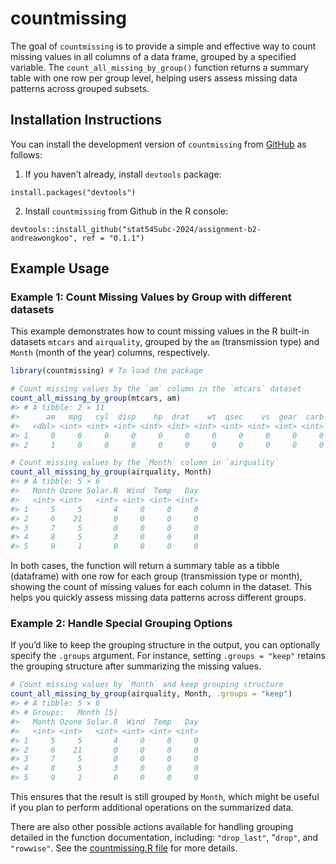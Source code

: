 <!-- README.md is generated from README.Rmd. Please edit that file -->

# countmissing

<!-- badges: start -->

<!-- badges: end -->

The goal of `countmissing` is to provide a simple and effective way to count missing values in all columns of a data frame, grouped by a specified variable. The `count_all_missing_by_group()` function returns a summary table with one row per group level, helping users assess missing data patterns across grouped subsets.

## Installation Instructions

You can install the development version of `countmissing` from [GitHub](https://github.com/) as follows:

1.  If you haven’t already, install `devtools` package:

`install.packages("devtools")`

2.  Install `countmissing` from Github in the R console:

`devtools::install_github("stat545ubc-2024/assignment-b2-andreawongkoo", ref = "0.1.1")`

## Example Usage

### Example 1: Count Missing Values by Group with different datasets

This example demonstrates how to count missing values in the R built-in datasets `mtcars` and `airquality`, grouped by the `am` (transmission type) and `Month` (month of the year) columns, respectively.

``` r
library(countmissing) # To load the package

# Count missing values by the `am` column in the `mtcars` dataset
count_all_missing_by_group(mtcars, am)
#> # A tibble: 2 × 11
#>      am   mpg   cyl  disp    hp  drat    wt  qsec    vs  gear  carb
#>   <dbl> <int> <int> <int> <int> <int> <int> <int> <int> <int> <int>
#> 1     0     0     0     0     0     0     0     0     0     0     0
#> 2     1     0     0     0     0     0     0     0     0     0     0
```

``` r
# Count missing values by the `Month` column in `airquality`
count_all_missing_by_group(airquality, Month)
#> # A tibble: 5 × 6
#>   Month Ozone Solar.R  Wind  Temp   Day
#>   <int> <int>   <int> <int> <int> <int>
#> 1     5     5       4     0     0     0
#> 2     6    21       0     0     0     0
#> 3     7     5       0     0     0     0
#> 4     8     5       3     0     0     0
#> 5     9     1       0     0     0     0
```

In both cases, the function will return a summary table as a tibble (dataframe) with one row for each group (transmission type or month), showing the count of missing values for each column in the dataset. This helps you quickly assess missing data patterns across different groups.

### Example 2: Handle Special Grouping Options

If you’d like to keep the grouping structure in the output, you can optionally specify the `.groups` argument. For instance, setting `.groups = "keep"` retains the grouping structure after summarizing the missing values.

``` r
# Count missing values by `Month` and keep grouping structure
count_all_missing_by_group(airquality, Month, .groups = "keep")
#> # A tibble: 5 × 6
#> # Groups:   Month [5]
#>   Month Ozone Solar.R  Wind  Temp   Day
#>   <int> <int>   <int> <int> <int> <int>
#> 1     5     5       4     0     0     0
#> 2     6    21       0     0     0     0
#> 3     7     5       0     0     0     0
#> 4     8     5       3     0     0     0
#> 5     9     1       0     0     0     0
```

This ensures that the result is still grouped by `Month`, which might be useful if you plan to perform additional operations on the summarized data.

There are also other possible actions available for handling grouping detailed in the function documentation, including: `"drop_last"`, “`drop"`, and `"rowwise"`. See the [countmissing.R file](https://github.com/stat545ubc-2024/assignment-b2-andreawongkoo/tree/b5d61e016d58da9863756bf89600c5edad3cd071/R) for more details.
